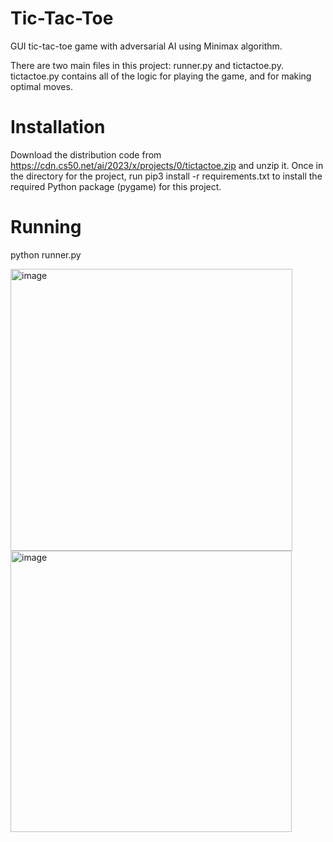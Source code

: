 # Tic-Tac-Toe
GUI tic-tac-toe game with adversarial AI using Minimax algorithm.

There are two main files in this project: runner.py and tictactoe.py. tictactoe.py contains all of the logic for playing the game, and for making optimal moves.

# Installation
Download the distribution code from https://cdn.cs50.net/ai/2023/x/projects/0/tictactoe.zip and unzip it.
Once in the directory for the project, run pip3 install -r requirements.txt to install the required Python package (pygame) for this project.

# Running 
python runner.py


<img width="451" alt="image" src="https://github.com/AlokChedambath64/Tic-Tac-Toe/assets/110228030/63acef4b-2359-47dd-838c-adfb5051b296">

<img width="450" alt="image" src="https://github.com/AlokChedambath64/Tic-Tac-Toe/assets/110228030/7675ae47-8735-40c0-8f40-42704402173b">

